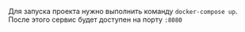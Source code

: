 Для запуска проекта нужно выполнить команду `docker-compose up`.
После этого сервис будет доступен на порту `:8080`
